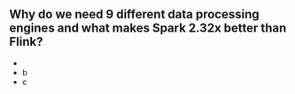 
## Why do we need 9 different data processing engines and what makes Spark 2.32x better than Flink?

- 
- b
 - c